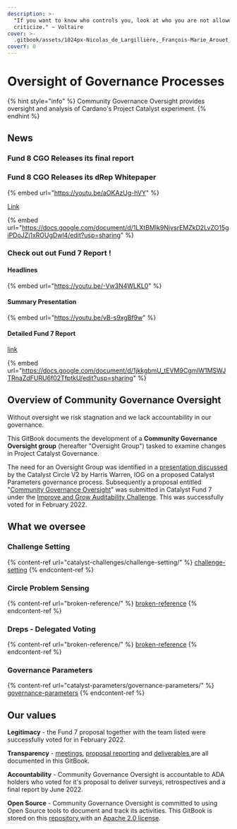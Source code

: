 ```yaml
---
description: >-
  "If you want to know who controls you, look at who you are not allowed to
  criticize." ~ Voltaire
cover: >-
  .gitbook/assets/1024px-Nicolas_de_Largillière,_François-Marie_Arouet_dit_Voltaire_adjusted.png
coverY: 0
---
```


# Oversight of Governance Processes

{% hint style="info" %}
Community Governance Oversight provides oversight and analysis of Cardano's Project Catalyst experiment.
{% endhint %}

## News

### Fund 8 CGO Releases its final report

### Fund 8 CGO Releases its dRep Whitepaper

{% embed url="https://youtu.be/aOKAzUg-hVY" %}

[Link](https://docs.google.com/document/d/1LXtBMIk9NjvsrEMZkD2LvZO15giPDoJZj1xROUgDwl4/edit?usp=sharing)

{% embed url="https://docs.google.com/document/d/1LXtBMIk9NjvsrEMZkD2LvZO15giPDoJZj1xROUgDwl4/edit?usp=sharing" %}

### Check out out Fund 7 Report !

#### Headlines

{% embed url="https://youtu.be/-Vw3N4WLKL0" %}

#### Summary Presentation

{% embed url="https://youtu.be/vB-s9xgBf9w" %}

#### Detailed Fund 7 Report

[link](https://docs.google.com/document/d/1jkkgbmU\_tEVM9CgmlW1MSWJTRnaZdFURU6f02TfptkU/edit?usp=sharing)

{% embed url="https://docs.google.com/document/d/1jkkgbmU_tEVM9CgmlW1MSWJTRnaZdFURU6f02TfptkU/edit?usp=sharing" %}

## Overview of Community Governance Oversight

Without oversight we risk stagnation and we lack accountability in our governance.

This GitBook documents the development of a **Community Governance Oversight group** (hereafter "Oversight Group") tasked to examine changes in Project Catalyst Governance.

The need for an Oversight Group was identified in a [presentation ](https://quality-assurance-dao.gitbook.io/catalyst-circle-oversight-v2/meetings/meeting-2-november-25th-2021#presentation-slides)[discussed ](https://quality-assurance-dao.gitbook.io/catalyst-circle-oversight-v2/meetings/meeting-2-november-25th-2021#harris-warren-presentation-on-catalyst-parameters-governance-process-29-22)by the Catalyst Circle V2 by Harris Warren, IOG on a proposed Catalyst Parameters governance process. Subsequently a proposal entitled "[Community Governance Oversight](https://cardano.ideascale.com/c/idea/383517)" was submitted in Catalyst Fund 7 under the [Improve and Grow Auditability Challenge](https://cardano.ideascale.com/c/campaigns/26253/about). This was successfully voted for in February 2022.

## What we oversee

### Challenge Setting

{% content-ref url="catalyst-challenges/challenge-setting/" %}
[challenge-setting](catalyst-challenges/challenge-setting/)
{% endcontent-ref %}

### Circle Problem Sensing

{% content-ref url="broken-reference/" %}
[broken-reference](broken-reference/)
{% endcontent-ref %}

### Dreps - Delegated Voting

{% content-ref url="broken-reference/" %}
[broken-reference](broken-reference/)
{% endcontent-ref %}

### Governance Parameters

{% content-ref url="catalyst-parameters/governance-parameters/" %}
[governance-parameters](catalyst-parameters/governance-parameters/)
{% endcontent-ref %}

## Our values

**Legitimacy** - the Fund 7 proposal together with the team listed were successfully voted for in February 2022.

**Transparency** - [meetings](https://quality-assurance-dao.gitbook.io/community-governance-oversight/project-management/meetings-and-town-halls), [proposal reporting](https://quality-assurance-dao.gitbook.io/community-governance-oversight/proposal-reporting/proposal/f7-monthly-reports) and [deliverables ](https://quality-assurance-dao.gitbook.io/community-governance-oversight/governance-processes/overview)are all documented in this GitBook.

**Accountability** - Community Governance Oversight is accountable to ADA holders who voted for it's proposal to deliver surveys, retrospectives and a final report by June 2022.

**Open Source** - Community Governance Oversight is committed to using Open Source tools to document and track its activities. This GitBook is stored on this [repository ](https://github.com/Catalyst-Auditing/Community-Governance-Oversight)with an [Apache 2.0 license](LICENSE.md).

